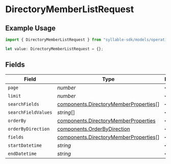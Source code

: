 # DirectoryMemberListRequest

## Example Usage

```typescript
import { DirectoryMemberListRequest } from "syllable-sdk/models/operations";

let value: DirectoryMemberListRequest = {};
```

## Fields

| Field                                                                                          | Type                                                                                           | Required                                                                                       | Description                                                                                    |
| ---------------------------------------------------------------------------------------------- | ---------------------------------------------------------------------------------------------- | ---------------------------------------------------------------------------------------------- | ---------------------------------------------------------------------------------------------- |
| `page`                                                                                         | *number*                                                                                       | :heavy_minus_sign:                                                                             | N/A                                                                                            |
| `limit`                                                                                        | *number*                                                                                       | :heavy_minus_sign:                                                                             | N/A                                                                                            |
| `searchFields`                                                                                 | [components.DirectoryMemberProperties](../../models/components/directorymemberproperties.md)[] | :heavy_minus_sign:                                                                             | N/A                                                                                            |
| `searchFieldValues`                                                                            | *string*[]                                                                                     | :heavy_minus_sign:                                                                             | N/A                                                                                            |
| `orderBy`                                                                                      | [components.DirectoryMemberProperties](../../models/components/directorymemberproperties.md)   | :heavy_minus_sign:                                                                             | N/A                                                                                            |
| `orderByDirection`                                                                             | [components.OrderByDirection](../../models/components/orderbydirection.md)                     | :heavy_minus_sign:                                                                             | N/A                                                                                            |
| `fields`                                                                                       | [components.DirectoryMemberProperties](../../models/components/directorymemberproperties.md)[] | :heavy_minus_sign:                                                                             | N/A                                                                                            |
| `startDatetime`                                                                                | *string*                                                                                       | :heavy_minus_sign:                                                                             | N/A                                                                                            |
| `endDatetime`                                                                                  | *string*                                                                                       | :heavy_minus_sign:                                                                             | N/A                                                                                            |